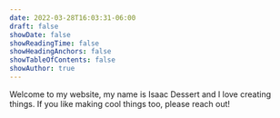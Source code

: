 ```yaml
---
date: 2022-03-28T16:03:31-06:00
draft: false
showDate: false
showReadingTime: false
showHeadingAnchors: false
showTableOfContents: false
showAuthor: true
---
```



Welcome to my website, my name is Isaac Dessert and I love creating things.  If you like making cool things too, please reach out!